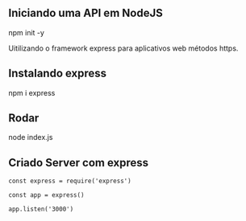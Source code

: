 ## Iniciando uma API em NodeJS

npm init -y

Uitilizando o framework express para aplicativos web métodos https.

## Instalando express
npm i express

## Rodar 
node index.js

## Criado Server com express
```
const express = require('express')

const app = express()

app.listen('3000')

```






